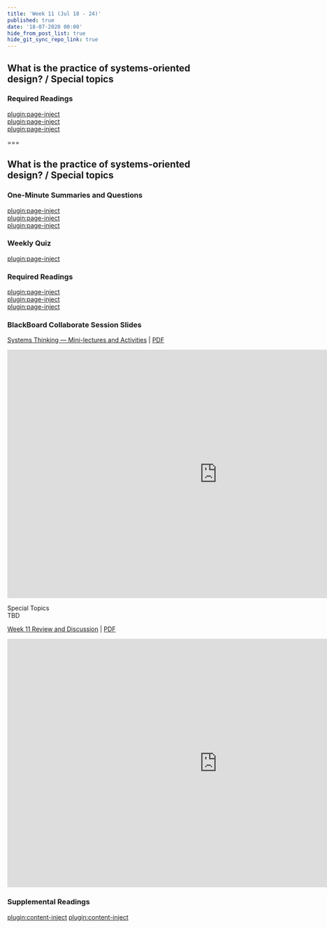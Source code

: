 ```yaml
---
title: 'Week 11 (Jul 18 - 24)'
published: true
date: '18-07-2020 00:00'
hide_from_post_list: true
hide_git_sync_repo_link: true
---
```


## What is the practice of systems-oriented design? / Special topics

### Required Readings  
[plugin:page-inject](../../weekly-readings/week-11-1?template=partials/embedlycardlinkonly)  
[plugin:page-inject](../../weekly-readings/week-11-2?template=partials/embedlycardlinkonly)  
[plugin:page-inject](../../weekly-readings/week-11-3?template=partials/embedlycardlinkonly)  

===

## **What is the practice of systems-oriented design? / Special topics**

### One-Minute Summaries and Questions  
[plugin:page-inject](../../canvaslms-assignments/one-minute-summaries/week-11-1)  
[plugin:page-inject](../../canvaslms-assignments/one-minute-summaries/week-11-2)  
[plugin:page-inject](../../canvaslms-assignments/one-minute-summaries/week-11-3)  

### Weekly Quiz
[plugin:page-inject](../../canvaslms-assignments/weekly-review-quizzes/week-11)  

### Required Readings  
[plugin:page-inject](../../weekly-readings/week-11-1?template=partials/embedlycardlinkonly)  
[plugin:page-inject](../../weekly-readings/week-11-2?template=partials/embedlycardlinkonly)  
[plugin:page-inject](../../weekly-readings/week-11-3?template=partials/embedlycardlinkonly)  

### BlackBoard Collaborate Session Slides
[Systems Thinking — Mini-lectures and Activities](https://docs.google.com/presentation/d/e/2PACX-1vTD1T1sBFXCKgUf2qGXhfQCso5ERbskoX8hr76bWZsZ6RM6pkdaMb6IvFHwI-0h-4lz94meHc6avxMX/pub?start=false&loop=false&delayms=3000)  | [PDF](https://canvas.sfu.ca/courses/53207/files/folder/Downloads/Slides%20PDFs/Mini-Lectures%20and%20Activities/Week-11)
<div class="grav-youtube"><iframe src="https://docs.google.com/presentation/d/e/2PACX-1vQtAfOU30i28zaqCkNS62AVa21Kh2nZGo_J1G4oXdzqV4suKzTvRthQoD4JIh0Vr1siXTB0UxClAmEe/embed?start=false&loop=false&delayms=3000" frameborder="0" width="960" height="569" allowfullscreen="true" mozallowfullscreen="true" webkitallowfullscreen="true"></iframe></div>

Special Topics  
TBD

[Week 11 Review and Discussion](https://docs.google.com/presentation/d/e/2PACX-1vTbPvVfqn7_quv4FiJ1JqQP7d0_g0B-Xt9H5fiKpn7EtTTucgfvxnoTjj_sulPv5oRkYu0oG1VNkvqd/pub?start=false&loop=false&delayms=3000)  | [PDF](https://canvas.sfu.ca/courses/53207/files/folder/Downloads/Slides%20PDFs/Review%20and%20Discussion/Week-11)
<div class="grav-youtube"><iframe src="https://docs.google.com/presentation/d/e/2PACX-1vRFB6MJQNCYV5gK6IJSF6tkHQfn4r2ATAqmC5Ll4nIVBjEi9tExVAATF-TzeXDqLeDnSEhzWj6yB_Im/embed?start=false&loop=false&delayms=3000" frameborder="0" width="960" height="569" allowfullscreen="true" mozallowfullscreen="true" webkitallowfullscreen="true"></iframe></div>

### Supplemental Readings  
[plugin:content-inject](../../ux-techniques-guide/what-is-the-practice-of-systems-oriented-design/social-design)
[plugin:content-inject](../../ux-techniques-guide/what-is-the-practice-of-systems-oriented-design/system-design)  
